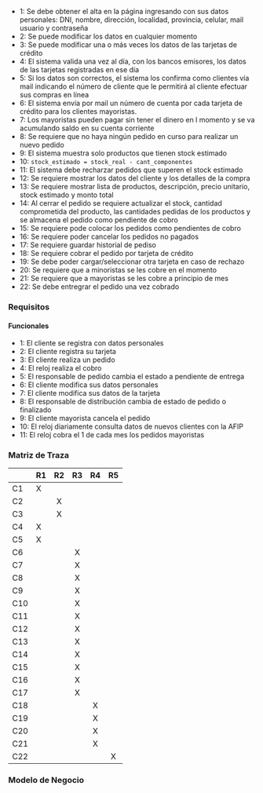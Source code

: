 - 1: Se debe obtener el alta en la página ingresando con sus datos personales: DNI, nombre, dirección, localidad, provincia, celular, mail usuario y contraseña
- 2: Se puede modificar los datos en cualquier momento
- 3: Se puede modificar una o más veces los datos de las tarjetas de crédito
- 4: El sistema valida una vez al día, con los bancos emisores, los datos de las tarjetas registradas en ese día
- 5: Si los datos son correctos, el sistema los confirma como clientes vía mail indicando el número de cliente que le permitirá al cliente efectuar sus compras en línea
- 6: El sistema envía por mail un número de cuenta por cada tarjeta de crédito para los clientes mayoristas.
- 7: Los mayoristas pueden pagar sin tener el dinero en l momento y se va acumulando saldo en su cuenta corriente
- 8: Se requiere que no haya ningún pedido en curso para realizar un nuevo pedido
- 9: El sistema muestra solo productos que tienen stock estimado
- 10: `stock_estimado = stock_real - cant_componentes`
- 11: El sistema debe recharzar pedidos que superen el stock estimado
- 12: Se requiere mostrar los datos del cliente y los detalles de la compra
- 13: Se requiere mostrar lista de productos, descripción, precio unitario, stock estimado y monto total
- 14: Al cerrar el pedido se requiere actualizar el stock, cantidad comprometida del producto, las cantidades pedidas de los productos y se almacena el pedido como pendiente de cobro
- 15: Se requiere pode colocar los pedidos como pendientes de cobro
- 16: Se requiere poder cancelar los pedidos no pagados
- 17: Se requiere guardar historial de pediso
- 18: Se requiere cobrar el pedido por tarjeta de crédito
- 19: Se debe poder cargar/seleccionar otra tarjeta en caso de rechazo
- 20: Se requiere que a minoristas se les cobre en el momento
- 21: Se requiere que a mayoristas se les cobre a principio de mes
- 22: Se debe entregrar el pedido una vez cobrado
### Requisitos
#### Funcionales
- 1: El cliente se registra con datos personales
- 2: El cliente registra su tarjeta
- 3: El cliente realiza un pedido
- 4: El reloj realiza el cobro
- 5: El responsable de pedido cambia el estado a pendiente de entrega
- 6: El cliente modifica sus datos personales
- 7: El cliente modifica sus datos de la tarjeta
- 8: El responsable de distribución cambia de estado de pedido o finalizado
- 9: El cliente mayorista cancela el pedido
- 10: El reloj diariamente consulta datos de nuevos clientes con la AFIP
- 11: El reloj cobra el 1 de cada mes los pedidos mayoristas
### Matriz de Traza
|     | R1  | R2  | R3  | R4  | R5  |
| :-- | :-- | :-: | :-: | :-: | :-: |
| C1  | X   |     |     |     |     |
| C2  |     |  X  |     |     |     |
| C3  |     |  X  |     |     |     |
| C4  | X   |     |     |     |     |
| C5  | X   |     |     |     |     |
| C6  |     |     |  X  |     |     |
| C7  |     |     |  X  |     |     |
| C8  |     |     |  X  |     |     |
| C9  |     |     |  X  |     |     |
| C10 |     |     |  X  |     |     |
| C11 |     |     |  X  |     |     |
| C12 |     |     |  X  |     |     |
| C13 |     |     |  X  |     |     |
| C14 |     |     |  X  |     |     |
| C15 |     |     |  X  |     |     |
| C16 |     |     |  X  |     |     |
| C17 |     |     |  X  |     |     |
| C18 |     |     |     |  X  |     |
| C19 |     |     |     |  X  |     |
| C20 |     |     |     |  X  |     |
| C21 |     |     |     |  X  |     |
| C22 |     |     |     |     |  X  |
### Modelo de Negocio